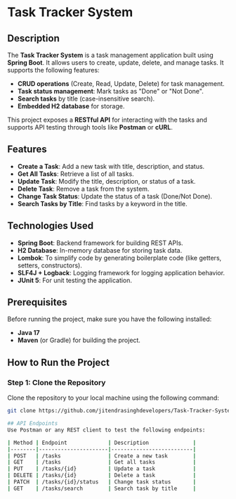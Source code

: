 # Task Tracker System

## Description
The **Task Tracker System** is a task management application built using **Spring Boot**. It allows users to create, update, delete, and manage tasks. It supports the following features:
- **CRUD operations** (Create, Read, Update, Delete) for task management.
- **Task status management**: Mark tasks as "Done" or "Not Done".
- **Search tasks** by title (case-insensitive search).
- **Embedded H2 database** for storage.

This project exposes a **RESTful API** for interacting with the tasks and supports API testing through tools like **Postman** or **cURL**.

## Features
- **Create a Task**: Add a new task with title, description, and status.
- **Get All Tasks**: Retrieve a list of all tasks.
- **Update Task**: Modify the title, description, or status of a task.
- **Delete Task**: Remove a task from the system.
- **Change Task Status**: Update the status of a task (Done/Not Done).
- **Search Tasks by Title**: Find tasks by a keyword in the title.

## Technologies Used
- **Spring Boot**: Backend framework for building REST APIs.
- **H2 Database**: In-memory database for storing task data.
- **Lombok**: To simplify code by generating boilerplate code (like getters, setters, constructors).
- **SLF4J + Logback**: Logging framework for logging application behavior.
- **JUnit 5**: For unit testing the application.

## Prerequisites
Before running the project, make sure you have the following installed:
- **Java 17**
- **Maven** (or Gradle) for building the project.

## How to Run the Project

### Step 1: Clone the Repository
Clone the repository to your local machine using the following command:
```bash
git clone https://github.com/jitendrasinghdevelopers/Task-Tracker-System.git

## API Endpoints
Use Postman or any REST client to test the following endpoints:

| Method | Endpoint             | Description              |
|--------|----------------------|--------------------------|
| POST   | /tasks               | Create a new task        |
| GET    | /tasks               | Get all tasks            |
| PUT    | /tasks/{id}          | Update a task            |
| DELETE | /tasks/{id}          | Delete a task            |
| PATCH  | /tasks/{id}/status   | Change task status       |
| GET    | /tasks/search        | Search task by title     |
